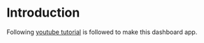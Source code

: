 # Introduction

Following [youtube tutorial](https://www.youtube.com/watch?v=wYpCWwD1oz0&list=PLVlZi9Te9BeGGsQvEIwPmit0WyFIHCH-G&index=6&t=58s) is followed to make this dashboard app.

